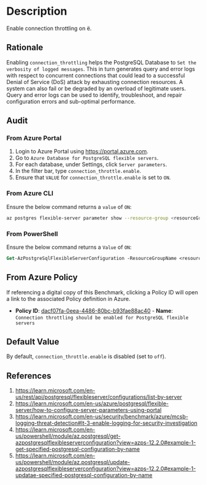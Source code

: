 # Description

Enable connection throttling on ё.

## Rationale

Enabling `connection_throttling` helps the PostgreSQL Database to `Set the verbosity of logged messages`. This in turn generates query and error logs with respect to concurrent connections that could lead to a successful Denial of Service (DoS) attack by exhausting connection resources. A system can also fail or be degraded by an overload of legitimate users. Query and error logs can be used to identify, troubleshoot, and repair configuration errors and sub-optimal performance.

## Audit

### From Azure Portal

1. Login to Azure Portal using <https://portal.azure.com>.
2. Go to `Azure Database for PostgreSQL flexible servers`.
3. For each database, under Settings, click `Server parameters`.
4. In the filter bar, type `connection_throttle.enable`.
5. Ensure that `VALUE` for `connection_throttle.enable` is set to `ON`.

### From Azure CLI

Ensure the below command returns a `value` of `ON`:

```sh
az postgres flexible-server parameter show --resource-group <resourceGroup> --server-name <serverName> --name connection_throttle.enable
```

### From PowerShell

Ensure the below command returns a `Value` of `ON`:

```ps
Get-AzPostgreSqlFlexibleServerConfiguration -ResourceGroupName <resourceGroup> -ServerName <serverName> -Name connection_throttle.enable
```

## From Azure Policy

If referencing a digital copy of this Benchmark, clicking a Policy ID will open a link to the associated Policy definition in Azure.

- **Policy ID**: [dacf07fa-0eea-4486-80bc-b93fae88ac40](https://portal.azure.com/#view/Microsoft_Azure_Policy/PolicyDetailBlade/definitionId/%2Fproviders%2FMicrosoft.Authorization%2FpolicyDefinitions%2Fdacf07fa-0eea-4486-80bc-b93fae88ac40) - **Name**: `Connection throttling should be enabled for PostgreSQL flexible servers`

## Default Value

By default, `connection_throttle.enable` is disabled (set to `off`).

## References

1. <https://learn.microsoft.com/en-us/rest/api/postgresql/flexibleserver/configurations/list-by-server>
2. <https://learn.microsoft.com/en-us/azure/postgresql/flexible-server/how-to-configure-server-parameters-using-portal>
3. <https://learn.microsoft.com/en-us/security/benchmark/azure/mcsb-logging-threat-detection#lt-3-enable-logging-for-security-investigation>
4. <https://learn.microsoft.com/en-us/powershell/module/az.postgresql/get-azpostgresqlflexibleserverconfiguration?view=azps-12.2.0#example-1-get-specified-postgresql-configuration-by-name>
5. <https://learn.microsoft.com/en-us/powershell/module/az.postgresql/update-azpostgresqlflexibleserverconfiguration?view=azps-12.2.0#example-1-updatae-specified-postgresql-configuration-by-name>
